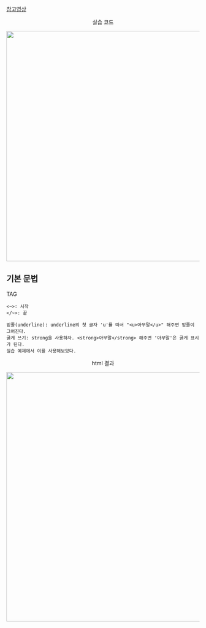 <a href="https://www.youtube.com/watch?v=9GkFI1ovBbU&list=PLuHgQVnccGMDZP7FJ_ZsUrdCGH68ppvPb&index=6">참고영상</a>
<p align ="center">실습 코드</p>
<p align = "center"><img src= "https://user-images.githubusercontent.com/122766824/234448916-f018246c-ef74-4d74-9f59-ae7963fa15a0.png" width=600></p>  

## 기본 문법  

TAG  
```
<~>: 시작  
</~>: 끝  

밑줄(underline): underline의 첫 글자 'u'를 따서 "<u>아무말</u>" 해주면 밑줄이 그어진다.  
굵게 쓰기: strong을 사용하자. <strong>아무말</strong> 해주면 '아무말'은 굵게 표시가 된다.  
실습 예제에서 이를 사용해보았다.
```

<p align="center">html 결과</p>
<p align = "center"><img src= "https://user-images.githubusercontent.com/122766824/234449746-f8232357-376b-48c0-929b-dc3cf0593125.png" width=650></p>  
